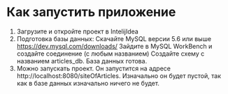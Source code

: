 # Как запустить приложение 
1) Загрузите и откройте проект в IntelijIdea
2) Подготовка базы данных:
Скачайте MySQL версии 5.6 или выше https://dev.mysql.com/downloads/
Зайдите в MySQL WorkBench и создайте соединение (с любым названием) 
Создайте схему с названием articles_db. База данных готова.
3) Можно запускать проект. Он запустится на адресе http://localhost:8080/siteOfArticles. Изначально он будет пустой, так как в базе данных изначально ничего не будет.
